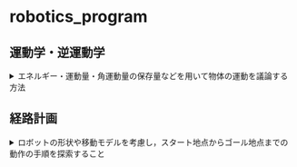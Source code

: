 # robotics_program

[](ここから運動学・逆運動学-------------------------------------------------------------------------------------)
## 運動学・逆運動学
<details>
  <summary> エネルギー・運動量・角運動量の保存量などを用いて物体の運動を議論する方法 </summary>
  
  ## 運動学
  <summary> ロボットアームの「各関節の角度」から「手先の座標」を求める問題 </summary>
  
  ## 逆運動学
  <details>
  <summary> ロボットアームの「手先の座標」から「各関節の角度」を求める問題 </summary> 
  
   ### プログラム
  |  プログラム名 |  説明  |
  | ---- | ---- |
  | inverse_kinematics.py | 2軸のアームの逆運動学．「現在の各関節の角度」と「手先の目標位置」を入力すると，「各関節の角度」を計算して，図として出力する．|
  | 3link_inverse_kinematics.py | 3軸のアームの逆運動学．「現在の各関節の角度」と「手先の目標位置」を入力すると，「各関節の角度」を計算して，図として出力する．  |
  | anime_inverse_kinematics.py | 2軸のアームの逆運動学．「現在の各関節の角度」と「手先の目標位置」を入力すると，「各関節の角度」を計算して，その過程をmp4で保存．|
  </details>
  
</details>


[](ここまで運動学・逆運動学-------------------------------------------------------------------------------------)

[](ここから経路計画-------------------------------------------------------------------------------------)

## 経路計画
<details>
  <summary> ロボットの形状や移動モデルを考慮し，スタート地点からゴール地点までの動作の手順を探索すること </summary>
  
  ## ランダムサンプリング
  <details>
  <summary> ノードをランダムに配置しながらゴールを目指す方法　</summary>
  
  ## RRT&#42; RRTを改善した手法．RRTと違い，最適な経路が生成される．
  ### プログラミング
  |　プログラミング名　|　説明　|
  | ---- | ---- |
  | rrt_star.py | RRT&#42;を実行する　|
  </details>
  
</details>
